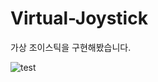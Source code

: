 # Virtual-Joystick
가상 조이스틱을 구현해봤습니다.

![test](https://github.com/g-HOLOSoft/Virtual-Joystick/assets/130564485/43cd91b9-d54c-4cae-884d-0c01a9182ae6)
